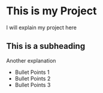 # This is my Project 
I will explain my project here 

## This is a subheading
Another explanation

* Bullet Points 1
* Bullet Points 2
* Bullet Points 3

